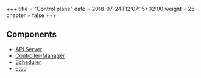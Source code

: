 +++
title = "Control plane"
date = 2018-07-24T12:07:15+02:00
weight = 26
chapter = false
+++

## Components 

- [API Server](https://kubernetes.io/docs/concepts/overview/components/#kube-apiserver)
- [Controller-Manager](https://kubernetes.io/docs/concepts/overview/components/#kube-scheduler)
- [Scheduler](https://kubernetes.io/docs/concepts/overview/components/#kube-controller-manager)
- [etcd](https://github.com/coreos/etcd#etcd)
